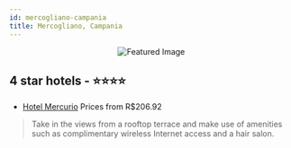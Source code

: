 ```yaml
---
id: mercogliano-campania
title: Mercogliano, Campania
---
```


<center><img src="https://i.travelapi.com/hotels/4000000/3950000/3949500/3949491/24e79e28_b.jpg" alt="Featured Image" /></center>


##  4 star hotels - ⭐️⭐️⭐️⭐️

-    [Hotel Mercurio](https://us.hurb.com/hotels/mercogliano/hotel-mercurio-JNP-JP291915?cmp=18055) Prices from R$206.92
   > Take in the views from a rooftop terrace and make use of amenities such as complimentary wireless Internet access and a hair salon.
